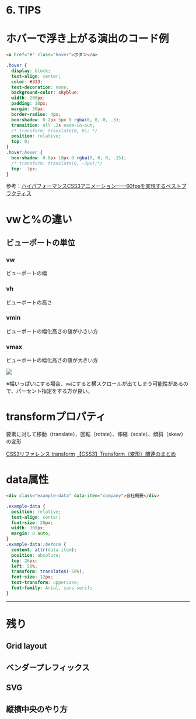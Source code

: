 # 6. TIPS

# ホバーで浮き上がる演出のコード例

```html
<a href="#" class="hover">ボタン</a>
```
```css
.hover {
  display: block;
  text-align: center;
  color: #333;
  text-decoration: none;
  background-color: skyblue;
  width: 200px;
  padding: 10px;
  margin: 30px;
  border-radius: 4px;
  box-shadow: 0 2px 5px 0 rgba(0, 0, 0, .3);
  transition: all .2s ease-in-out;
  /* transform: translate(0, 0); */
  position: relative;
  top: 0;
}
.hover:hover {
  box-shadow: 0 8px 10px 0 rgba(0, 0, 0, .15);
  /* transform: translate(0, -3px);*/
  top: -3px;
}
```

参考：[ハイパフォーマンスCSS3アニメーション——60fpsを実現するベストプラクティス](https://www.webprofessional.jp/achieve-60-fps-mobile-animations-with-css3/)



# vwと%の違い
## ビューポートの単位

### vw
ビューポートの幅
### vh
ビューポートの高さ
### vmin
ビューポートの幅化高さの値が小さい方
### vmax
ビューポートの幅化高さの値が大きい方


![](https://d2mxuefqeaa7sj.cloudfront.net/s_1C4F3DB67FE10C25EFFA2013B6FF9EAD56526DFDA0962233A80C220B534DB251_1522661665145_vw.png)


※幅いっぱいにする場合、`vw`にすると横スクロールが出てしまう可能性があるので、パーセント指定をする方が良い。



# transformプロパティ

要素に対して移動（translate）、回転（rotate）、伸縮（scale）、傾斜（skew）の変形

[CSS3リファレンス transform](http://www.htmq.com/css3/transform.shtml)
[【CSS3】Transform（変形）関連のまとめ](https://qiita.com/7968/items/eddfeb4b424d7c2d2d34)


# data属性

```html
<div class="example-data" data-item="company">会社概要</div>
```
```css
.example-data {
  position: relative;
  text-align: center;
  font-size: 20px;
  width: 300px;
  margin: 0 auto;
}
.example-data::before {
  content: attr(data-item);
  position: absolute;
  top: 26px;
  left: 50%;
  transform: translateX(-50%);
  font-size: 12px;
  text-transform: uppercase;
  font-family: Arial, sans-serif;
}
```


---
# 残り
## Grid layout
## ベンダープレフィックス
## SVG
## 縦横中央のやり方